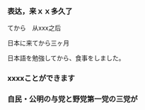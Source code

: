 ### 表达，来ｘｘ多久了 

てから　从xxx之后

日本に来てから三ヶ月

日本語を勉強してから、食事をしました。


### xxxxことができます


### 自民・公明の与党と野党第一党の三党が
